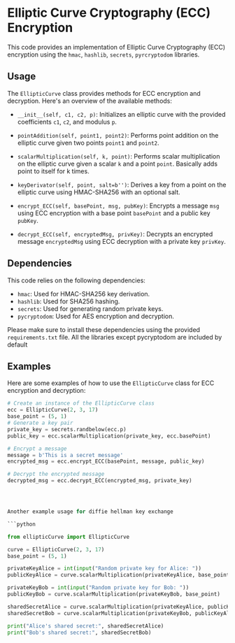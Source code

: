 # Elliptic Curve Cryptography (ECC) Encryption

This code provides an implementation of Elliptic Curve Cryptography (ECC) encryption using the `hmac`, `hashlib`, `secrets`, `pyrcryptodom` libraries.

## Usage

The `EllipticCurve` class provides methods for ECC encryption and decryption. Here's an overview of the available methods:

- `__init__(self, c1, c2, p)`: Initializes an elliptic curve with the provided coefficients `c1`, `c2`, and modulus `p`.

- `pointAddition(self, point1, point2)`: Performs point addition on the elliptic curve given two points `point1` and `point2`.

- `scalarMultiplication(self, k, point)`: Performs scalar multiplication on the elliptic curve given a scalar `k` and a point `point`. Basically adds point to itself for k times.

- `keyDerivator(self, point, salt=b'')`: Derives a key from a point on the elliptic curve using HMAC-SHA256 with an optional salt.

- `encrypt_ECC(self, basePoint, msg, pubKey)`: Encrypts a message `msg` using ECC encryption with a base point `basePoint` and a public key `pubKey`. 

- `decrypt_ECC(self, encryptedMsg, privKey)`: Decrypts an encrypted message `encryptedMsg` using ECC decryption with a private key `privKey`.

## Dependencies

This code relies on the following dependencies:

- `hmac`: Used for HMAC-SHA256 key derivation.
- `hashlib`: Used for SHA256 hashing.
- `secrets`: Used for generating random private keys.
- `pycryptodom`: Used for AES encryption and decryption.

Please make sure to install these dependencies using the provided `requirements.txt` file.
All the libraries except pycryptodom are included by default

## Examples

Here are some examples of how to use the `EllipticCurve` class for ECC encryption and decryption:

```python
# Create an instance of the EllipticCurve class
ecc = EllipticCurve(2, 3, 17)
base_point = (5, 1)
# Generate a key pair
private_key = secrets.randbelow(ecc.p)
public_key = ecc.scalarMultiplication(private_key, ecc.basePoint)

# Encrypt a message
message = b'This is a secret message'
encrypted_msg = ecc.encrypt_ECC(basePoint, message, public_key)

# Decrypt the encrypted message
decrypted_msg = ecc.decrypt_ECC(encrypted_msg, private_key)




Another example usage for diffie hellman key exchange

```python

from ellipticCurve import EllipticCurve

curve = EllipticCurve(2, 3, 17)
base_point = (5, 1)

privateKeyAlice = int(input("Random private key for Alice: "))
publicKeyAlice = curve.scalarMultiplication(privateKeyAlice, base_point)

privateKeyBob = int(input("Random private key for Bob: "))
publicKeyBob = curve.scalarMultiplication(privateKeyBob, base_point)

sharedSecretAlice = curve.scalarMultiplication(privateKeyAlice, publicKeyBob)
sharedSecretBob = curve.scalarMultiplication(privateKeyBob, publicKeyAlice)

print("Alice's shared secret:", sharedSecretAlice)
print("Bob's shared secret:", sharedSecretBob)
